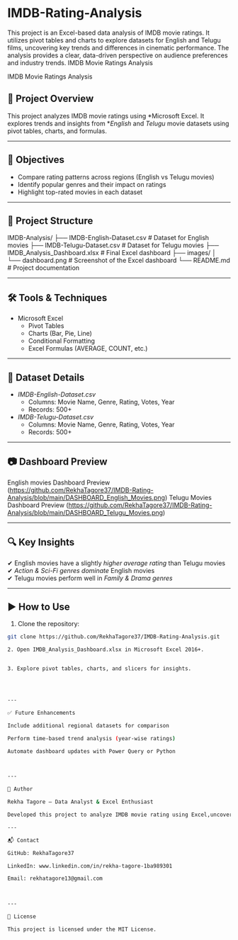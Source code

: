 # IMDB-Rating-Analysis
This project is an Excel-based data analysis of IMDB movie ratings. It utilizes pivot tables and charts to explore datasets for English and Telugu films, uncovering key trends and differences in cinematic performance. The analysis provides a clear, data-driven perspective on audience preferences and industry trends.
IMDB Movie Ratings Analysis

IMDB Movie Ratings Analysis

## 📌 Project Overview
This project analyzes IMDB movie ratings using *Microsoft Excel. It explores trends and insights from **English* and *Telugu* movie datasets using pivot tables, charts, and formulas.

---

## 🎯 Objectives
- Compare rating patterns across regions (English vs Telugu movies)  
- Identify popular genres and their impact on ratings  
- Highlight top-rated movies in each dataset  

---

## 📂 Project Structure

IMDB-Analysis/ ├── IMDB-English-Dataset.csv       # Dataset for English movies ├── IMDB-Telugu-Dataset.csv        # Dataset for Telugu movies ├── IMDB_Analysis_Dashboard.xlsx   # Final Excel dashboard ├── images/ │   └── dashboard.png              # Screenshot of the Excel dashboard └── README.md                      # Project documentation

---

## 🛠 Tools & Techniques
- Microsoft Excel  
  - Pivot Tables  
  - Charts (Bar, Pie, Line)  
  - Conditional Formatting  
  - Excel Formulas (AVERAGE, COUNT, etc.)

---

## 📑 Dataset Details
- *IMDB-English-Dataset.csv*  
  - Columns: Movie Name, Genre, Rating, Votes, Year  
  - Records: 500+  
- *IMDB-Telugu-Dataset.csv*  
  - Columns: Movie Name, Genre, Rating, Votes, Year  
  - Records: 500+  

---

## 📷 Dashboard Preview
English movies Dashboard Preview (https://github.com/RekhaTagore37/IMDB-Rating-Analysis/blob/main/DASHBOARD_English_Movies.png) 
Telugu Movies Dashboard Preview (https://github.com/RekhaTagore37/IMDB-Rating-Analysis/blob/main/DASHBOARD_Telugu_Movies.png)


---

## 🔍 Key Insights
✔ English movies have a slightly *higher average rating* than Telugu movies  
✔ *Action & Sci-Fi genres dominate* English movies  
✔ Telugu movies perform well in *Family & Drama genres*

---

## ▶ How to Use
1. Clone the repository:
```bash
git clone https://github.com/RekhaTagore37/IMDB-Rating-Analysis.git

2. Open IMDB_Analysis_Dashboard.xlsx in Microsoft Excel 2016+.


3. Explore pivot tables, charts, and slicers for insights.




---

✅ Future Enhancements

Include additional regional datasets for comparison

Perform time-based trend analysis (year-wise ratings)

Automate dashboard updates with Power Query or Python



---

👤 Author

Rekha Tagore – Data Analyst & Excel Enthusiast

Developed this project to analyze IMDB movie rating using Excel,uncovering trends and insights across English and Telugu movies

---

📬 Contact

GitHub: RekhaTagore37

LinkedIn: www.linkedin.com/in/rekha-tagore-1ba989301

Email: rekhatagore13@gmail.com



---

📄 License

This project is licensed under the MIT License.
